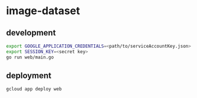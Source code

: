 # image-dataset

## development

```sh
export GOOGLE_APPLICATION_CREDENTIALS=<path/to/serviceAccountKey.json>
export SESSION_KEY=<secret key>
go run web/main.go
```


## deployment

```sh
gcloud app deploy web
```
